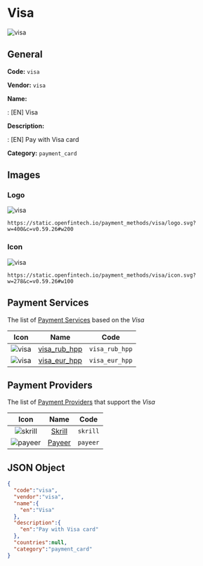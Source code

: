 
# Visa 
![visa](https://static.openfintech.io/payment_methods/visa/logo.svg?w=400&c=v0.59.26#w200)  

## General 
**Code:** `visa` 
 
**Vendor:** `visa` 
 
**Name:** 
 
:	[EN] Visa 
 
**Description:** 
 
: [EN] Pay with Visa card 
 
**Category:** `payment_card` 
 

## Images 

### Logo 
![visa](https://static.openfintech.io/payment_methods/visa/logo.svg?w=400&c=v0.59.26#w200)  

```
https://static.openfintech.io/payment_methods/visa/logo.svg?w=400&c=v0.59.26#w200
```  

### Icon 
![visa](https://static.openfintech.io/payment_methods/visa/icon.svg?w=278&c=v0.59.26#w100)  

```
https://static.openfintech.io/payment_methods/visa/icon.svg?w=278&c=v0.59.26#w100
```  

## Payment Services 
 
The list of [Payment Services](#) based on the _Visa_ 

|Icon|Name|Code| 
|:---:|:---:|:---:| 
|![visa](https://static.openfintech.io/payment_methods/visa/icon.svg?w=278&c=v0.59.26#w100) |[visa_rub_hpp](#)|`visa_rub_hpp`| 
|![visa](https://static.openfintech.io/payment_methods/visa/icon.svg?w=278&c=v0.59.26#w100) |[visa_eur_hpp](#)|`visa_eur_hpp`| 
 

## Payment Providers 
 
The list of [Payment Providers](/providers) that support the _Visa_ 

|Icon|Name|Code| 
|:---:|:---:|:---:| 
|![skrill](https://static.openfintech.io/payment_providers/skrill/icon.svg?w=278&c=v0.59.26#w100) |[Skrill](/payment-providers/skrill)|`skrill`| 
|![payeer](https://static.openfintech.io/payment_providers/payeer/icon.png?w=278&c=v0.59.26#w100) |[Payeer](/payment-providers/payeer)|`payeer`| 
 

## JSON Object 

```json
{
  "code":"visa",
  "vendor":"visa",
  "name":{
    "en":"Visa"
  },
  "description":{
    "en":"Pay with Visa card"
  },
  "countries":null,
  "category":"payment_card"
}
```  
